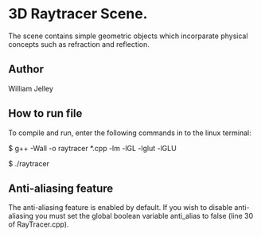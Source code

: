 # 3D Raytracer Scene.

The scene contains simple geometric objects which incorparate physical concepts such
as refraction and reflection.

## Author

William Jelley

## How to run file

To compile and run, enter the following commands in to the linux terminal:

$ g++ -Wall -o raytracer *.cpp -lm -lGL -lglut -lGLU

$ ./raytracer

## Anti-aliasing feature

The anti-aliasing feature is enabled by default. If you wish to disable anti-aliasing
you must set the global boolean variable anti_alias to false (line 30 of RayTracer.cpp).

